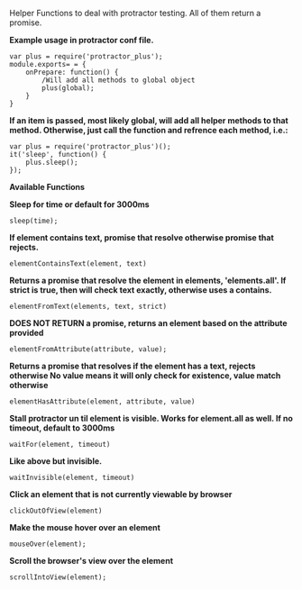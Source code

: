 Helper Functions to deal with protractor testing. All of them return a promise.

**Example usage in protractor conf file.**

	var plus = require('protractor_plus');
	module.exports= = {
		onPrepare: function() {
			/Will add all methods to global object
			plus(global);
		}
	}

**If an item is passed, most likely global, will add all helper methods to that method. Otherwise, just call the function and refrence each method, i.e.:**

	var plus = require('protractor_plus')();
	it('sleep', function() {
		plus.sleep();
	});


**Available Functions**

**Sleep for time or default for 3000ms**

	sleep(time);

**If element contains text, promise that resolve otherwise promise that rejects.**

	elementContainsText(element, text)

 **Returns a promise that resolve the element in elements, 'elements.all'. If strict is true, then will check text exactly, otherwise uses a contains.**

	elementFromText(elements, text, strict)

**DOES NOT RETURN a promise, returns an element based on the attribute provided**

	elementFromAttribute(attribute, value);

**Returns a promise that resolves if the element has a text, rejects otherwise No value means it will only check for existence, value match otherwise**

	elementHasAttribute(element, attribute, value)

 **Stall protractor un til element is visible. Works for element.all as well. If no timeout, default to 3000ms**

	waitFor(element, timeout)

**Like above but invisible.**

	waitInvisible(element, timeout)


**Click an element that is not currently viewable by browser**

	clickOutOfView(element)

**Make the mouse hover over an element**

	mouseOver(element);

**Scroll the browser's view over the element**

	scrollIntoView(element);

